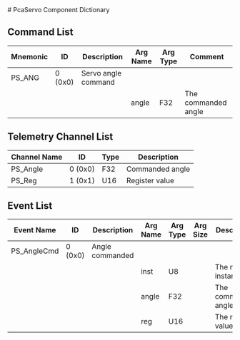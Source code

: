 <title>PcaServo Component Dictionary</title>
# PcaServo Component Dictionary


## Command List

|Mnemonic|ID|Description|Arg Name|Arg Type|Comment
|---|---|---|---|---|---|
|PS_ANG|0 (0x0)|Servo angle command| | |
| | | |angle|F32|The commanded angle|

## Telemetry Channel List

|Channel Name|ID|Type|Description|
|---|---|---|---|
|PS_Angle|0 (0x0)|F32|Commanded angle|
|PS_Reg|1 (0x1)|U16|Register value|

## Event List

|Event Name|ID|Description|Arg Name|Arg Type|Arg Size|Description
|---|---|---|---|---|---|---|
|PS_AngleCmd|0 (0x0)|Angle commanded| | | | |
| | | |inst|U8||The motor instance|
| | | |angle|F32||The commanded angle|
| | | |reg|U16||The register value|
